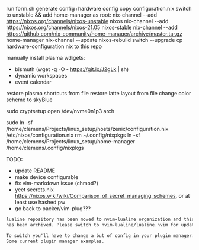 run form.sh
generate config+hardware config
copy configuration.nix
switch to unstable && add home-manager
as root:
  nix-channel --add https://nixos.org/channels/nixos-unstable nixos
  nix-channel --add https://nixos.org/channels/nixos-21.05 nixos-stable
  nix-channel --add https://github.com/nix-community/home-manager/archive/master.tar.gz home-manager
  nix-channel --update
  nixos-rebuild switch --upgrade
cp hardware-configuration nix to this repo

manually install plasma wdigets:
- bismuth (wget -q -O - https://git.io/J2gLk | sh)
- dynamic workspaces
- event calendar

restore plasma shortcuts from file
restore latte layout from file
change color scheme to skyBlue

sudo cryptsetup open /dev/nvme0n1p3 arch

sudo ln -sf /home/clemens/Projects/linux_setup/hosts/zenix/configuration.nix /etc/nixos/configuration.nix
rm ~/.config/nixpkgs
ln -sf /home/clemens/Projects/linux_setup/home-manager /home/clemens/.config/nixpkgs

TODO:
- update README
- make device configurable
- fix vim-markdown issue (chmod?)
- yeet secrets.nix https://nixos.wiki/wiki/Comparison_of_secret_managing_schemes, or at least use hashed pw
- go back to packer/vim-plug???

```txt
lualine repository has been moved to nvim-lualine organization and this repo
has been archived. Please switch to nvim-lualine/lualine.nvim for updates.

To switch you'll have to change a but of config in your plugin manager.
Some current plugin manager examples.
```

